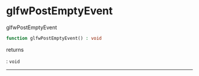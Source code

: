 # glfwPostEmptyEvent
glfwPostEmptyEvent

```php
function glfwPostEmptyEvent() : void
```

returns

:    `void` 

---
     
